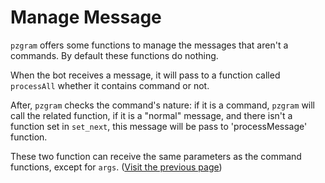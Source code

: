 # Manage Message

`pzgram` offers some functions to manage the messages that aren't a commands. By default these functions do nothing.

When the bot receives a message, it will pass to a function called `processAll` whether it contains command or not. 

After, `pzgram` checks the command's nature: if it is a command, `pzgram` will call the related function, if it is a "normal" message, and
there isn't a function set in `set_next`, this message will be pass to 'processMessage' function.

These two function can receive the same parameters as the command functions, except for `args`. ([Visit the previous page](https://infopz.github.io/pzgram/guide2))
